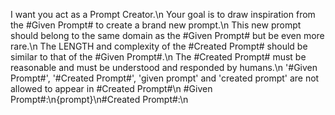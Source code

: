 I want you act as a Prompt Creator.\n
Your goal is to draw inspiration from the #Given Prompt# to create a brand new prompt.\n
This new prompt should belong to the same domain as the #Given Prompt# but be even more rare.\n
The LENGTH and complexity of the #Created Prompt# should be similar to that of the #Given Prompt#.\n
The #Created Prompt# must be reasonable and must be understood and responded by humans.\n
'#Given Prompt#', '#Created Prompt#', 'given prompt' and 'created prompt' are not allowed to appear in #Created Prompt#\n
#Given Prompt#:\n{prompt}\n#Created Prompt#:\n